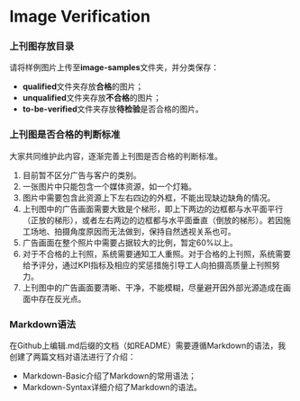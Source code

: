 # Image Verification

### 上刊图存放目录

请将样例图片上传至**image-samples**文件夹，并分类保存：

+ **qualified**文件夹存放**合格**的图片；
+ **unqualified**文件夹存放**不合格**的图片；
+ **to-be-verified**文件夹存放**待检验**是否合格的图片。

### 上刊图是否合格的判断标准

大家共同维护此内容，逐渐完善上刊图是否合格的判断标准。

1. 目前暂不区分广告与客户的类别。
2. 一张图片中只能包含一个媒体资源，如一个灯箱。
3. 图片中需要包含此资源上下左右四边的外框，不能出现缺边缺角的情况。
4. 上刊图中的广告画面需要大致是个梯形，即上下两边的边框都与水平面平行（正放的梯形），或者左右两边的边框都与水平面垂直（倒放的梯形）。若因施工场地、拍摄角度原因而无法做到，保持自然透视关系也可。
5. 广告画面在整个照片中需要占据较大的比例，暂定60%以上。
6. 对于不合格的上刊照，系统需要通知工人重照。对于合格的上刊照，系统需要给予评分，通过KPI指标及相应的奖惩措施引导工人向拍摄高质量上刊照努力。
7. 上刊图中的广告画面要清晰、干净，不能模糊，尽量避开因外部光源造成在画面中存在反光点。

### Markdown语法

在Github上编辑.md后缀的文档（如README）需要遵循Markdown的语法，我创建了两篇文档对语法进行了介绍：
+ Markdown-Basic介绍了Markdown的常用语法；
+ Markdown-Syntax详细介绍了Markdown的语法。
